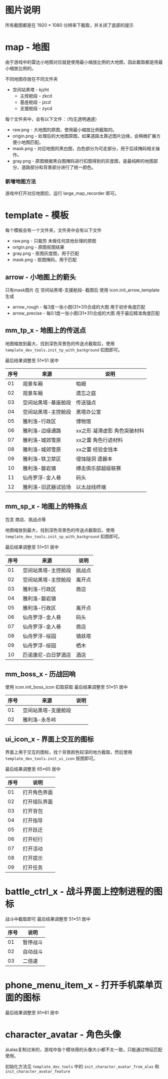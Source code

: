 # 图片说明
所有截图都是在 1920 * 1080 分辨率下截取，并关闭了底部的提示

# map - 地图
由于游戏中的雷达小地图对应就是使用最小缩放比例的大地图，因此截取都是用最小缩放比例的。

不同地图存放在不同文件夹
- 空间站黑塔 - kjzht
    - 主控舱段 - zkcd
    - 基座舱段 - jzcd
    - 支援舱段 - zycd

每个文件夹中，会有以下文件：（均无透明通道）
- raw.png - 大地图的原图，使用最小缩放比例截取的。
- origin.png - 处理后的大地图原图，如果道路太靠近图片边缘，会稍微扩展方便小地图匹配。
- mask.png - 对应地图的黑白图，白色部分为可走部分，用于后续掩码相关操作。
- gray.png - 原图根据黑白图掩码进行扣图得到的灰度图，是最纯粹的地图部分，道路部分和背景部分进行了统一颜色。

### 新增地图方法
游戏中打开对应地图后，运行 large_map_recorder 即可。


# template - 模板
每个模板会有一个文件夹，文件夹中会有以下文件
- raw.png - 只裁剪 未做任何其他处理的原图
- origin.png - 原图抠图结果
- gray.png - 抠图灰度图，用于匹配
- mask.png - 抠图掩码，用于匹配

## arrow - 小地图上的箭头
只有mask图片 在 空间站黑塔-支援舱段- 截图后 使用 icon.init_arrow_template 生成
- arrow_rough - 每3度一张小图(31*31)合成的大图 用于初步角度匹配
- arrow_precise - 每0.1度一张小图(31*31)合成的大图 用于最后精准角度匹配

## mm_tp_x - 地图上的传送点
地图缩放到最大，找到深色背景色的传送点截取后，使用 `template_dev_tools.init_tp_with_background` 扣图即可。

最后结果调整至 51*51 居中

|序号|来源|说明|
|---|---|---|
|01|观景车厢|帕姆|
|02|观景车厢|遗忘之庭|
|03|空间站黑塔-基座舱段|传送锚点|
|04|空间站黑塔-主控舱段|黑塔办公室|
|05|雅利洛-行政区|博物馆|
|06|雅利洛-边缘通路|xx之形 凝滞虚影 角色突破材料|
|07|雅利洛-城郊雪原|xx之蕾 角色行迹材料|
|08|雅利洛-城郊雪原|xx之蕾 经验金钱本|
|09|雅利洛-铁卫禁区|侵蚀隧洞 遗器本|
|10|雅利洛-磐岩镇|搏击俱乐部超级联赛|
|11|仙舟罗浮-金人巷|码头|
|12|雅利洛-旧武器试验场|以太战线终端|

## mm_sp_x - 地图上的特殊点
包含 商店、挑战点等

地图缩放到最大，找到深色背景色的传送点截取后，使用 `template_dev_tools.init_sp_with_background` 扣图即可。

最后结果调整至 51*51 居中

|序号|来源|说明|
|---|---|---|
|01|空间站黑塔-主控舱段|挑战点|
|02|空间站黑塔-主控舱段|离开点|
|03|雅利洛-行政区|商店|
|04|雅利洛-磐岩镇||
|05|雅利洛-行政区|离开点|
|06|仙舟罗浮-金人巷|码头|
|07|仙舟罗浮-金人巷|商店|
|08|仙舟罗浮-绥园|镇妖塔|
|09|仙舟罗浮-绥园|栖木|
|10|匹诺康尼-白日梦酒店|酒店|

## mm_boss_x - 历战回响
使用 icon.init_boss_icon 扣取获取 最后结果调整至 51*51 居中

|序号|来源|说明|
|---|---|---|
|01|空间站黑塔-支援舱段||
|02|雅利洛-永冬岭||


## ui_icon_x - 界面上交互的图标
界面上用于交互的图标，找个背景颜色较深的地方截取，然后使用 `template_dev_tools.init_ui_icon` 抠图即可。

最后结果调整至 65*65 居中

|序号|说明|
|---|---|
|01|打开角色界面|
|02|打开组队界面|
|03|打开背包|
|04|打开指导|
|05|打开跃迁|
|06|打开纪行|
|07|打开活动|
|08|打开提示|
|09|打开任务|


# battle_ctrl_x - 战斗界面上控制进程的图标
战斗中截取即可 最后结果调整至 51*51 居中

|序号|说明|
|---|---|
|01|暂停战斗|
|02|自动战斗|
|03|二倍速|


# phone_menu_item_x - 打开手机菜单页面的图标
最后结果调整至 81*81 居中

# character_avatar - 角色头像
从alas复制过来的，游戏中各个模块用的头像大小都不太一致，只能通过特征匹配使用。

初始化方法见 `template_dev_tools` 中的 `init_character_avatar_from_alas` 和 `init_character_avatar_feature`